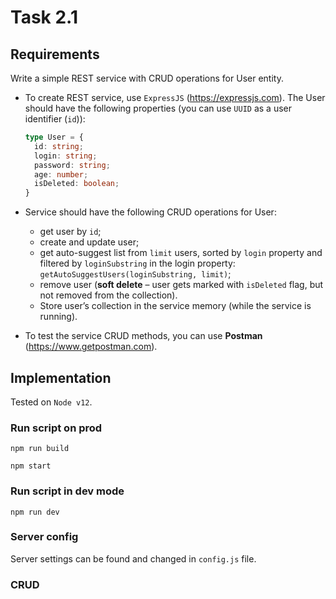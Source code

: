# Task 2.1

## Requirements

Write a simple REST service with CRUD operations for User entity.

* To create REST service, use `ExpressJS` (https://expressjs.com).
  The User should have the following properties (you can use `UUID` as a user identifier (`id`)):
  ```typescript
  type User = {
    id: string;
    login: string;
    password: string;
    age: number;
    isDeleted: boolean;
  }  
  ```
 
* Service should have the following CRUD operations for User:
  * get user by `id`;
  * create and update user;
  * get auto-suggest list from `limit` users, sorted by `login` property and filtered by `loginSubstring` 
    in the login property: `getAutoSuggestUsers(loginSubstring, limit)`;
  * remove user (**soft delete** – user gets marked with `isDeleted` flag, but not removed from the collection).
  * Store user’s collection in the service memory (while the service is running).
  
* To test the service CRUD methods, you can use **Postman** (https://www.getpostman.com).


## Implementation

Tested on `Node v12`.

### Run script on prod

`npm run build`

`npm start`

### Run script in dev mode

`npm run dev`

### Server config

Server settings can be found and changed in `config.js` file.

### CRUD 

